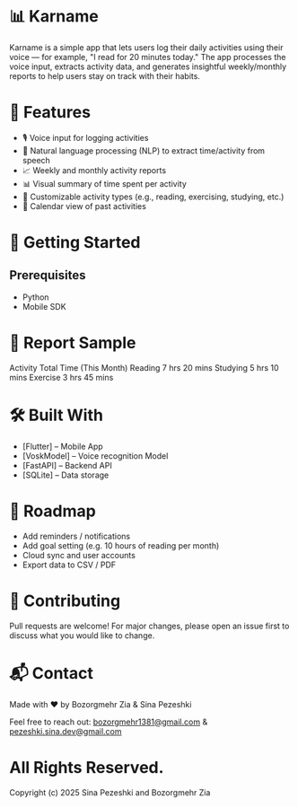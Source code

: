 # 📊 Karname

Karname is a simple app that lets users log their daily activities using their voice — for example, "I read for 20 minutes today." The app processes the voice input, extracts activity data, and generates insightful weekly/monthly reports to help users stay on track with their habits.

# 🎯 Features

- 🎙️ Voice input for logging activities
- 🧠 Natural language processing (NLP) to extract time/activity from speech
- 📈 Weekly and monthly activity reports
- 📊 Visual summary of time spent per activity
- 📝 Customizable activity types (e.g., reading, exercising, studying, etc.)
- 📅 Calendar view of past activities

# 🚀 Getting Started
## Prerequisites

- Python
- Mobile SDK

# 📅 Report Sample

Activity	Total Time (This Month)
Reading	    7 hrs 20 mins
Studying	5 hrs 10 mins
Exercise	3 hrs 45 mins

# 🛠️ Built With

- [Flutter] – Mobile App
- [VoskModel] – Voice recognition Model
- [FastAPI] – Backend API
- [SQLite] – Data storage

# 📌 Roadmap

- Add reminders / notifications
- Add goal setting (e.g. 10 hours of reading per month)
- Cloud sync and user accounts
- Export data to CSV / PDF

# 🤝 Contributing

Pull requests are welcome! For major changes, please open an issue first to discuss what you would like to change.

# 📬 Contact

Made with ❤️ by Bozorgmehr Zia & Sina Pezeshki

Feel free to reach out: bozorgmehr1381@gmail.com & pezeshki.sina.dev@gmail.com

# All Rights Reserved.
Copyright (c) 2025 Sina Pezeshki and Bozorgmehr Zia
